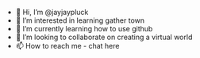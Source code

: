 - 👋 Hi, I’m @jayjaypluck
- 👀 I’m interested in learning gather town
- 🌱 I’m currently learning how to use github
- 💞️ I’m looking to collaborate on creating a virtual world
- 📫 How to reach me - chat here

<!---
jayjaypluck/jayjaypluck is a ✨ special ✨ repository because its `README.md` (this file) appears on your GitHub profile.
You can click the Preview link to take a look at your changes.
--->
